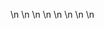 

















































\n
\n
\n
\n
\n
\n
\n
\n














































































































































